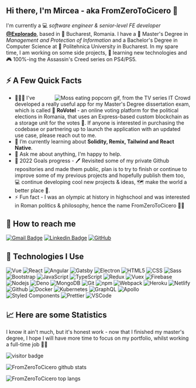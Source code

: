 <h2>Hi there, I'm Mircea - aka FromZeroToCicero 👋</h2>

<p>I'm currently a 💻 <em>software engineer & senior-level FE developer</em> <strong><a href="https://explorado.ro/">@Explorado</a></strong>, based in 🌁 Bucharest, Romania. I have a 📙 Master's Degree in <em>Management and Protection of Information</em> and a Bachelor's Degree in Computer Science at 🏫 Politehnica University in Bucharest. In my spare time, I am working on some side projects, 🚀 learning new technologies and 🎮 100%-ing the Assassin's Creed series on PS4/PS5.</p>

<h2>⚡️ A Few Quick Facts</h2>

<img align="right" alt="Moss eating popcorn gif, from the TV series IT Crowd" src="./facts.gif" />
<ul>
<li>👨🏽‍💻 I've developed a really useful app for my Master's Degree dissertation exam, which is called 🙌 <strong>RoVotel</strong> - an online voting platform for the political elections in Romania, that uses an Express-based custom blockchain as a storage unit for the votes 🤞. If anyone is interested in purchasing the codebase or partnering up to launch the application with an updated use case, please reach out to me.</li>
<li>🧐 I’m currently learning about <strong>Solidity, Remix, Tailwind and React Native</strong>.</li>
<li>💬 Ask me about anything, I'm happy to help.</li>
<li>🥅 2022 Goals progress - 🖊️ Revisited some of my private Github repositories and made them public, plan is to try to finish or continue to improve some of my previous projects and hopefully publish them too, 💻 continue developing cool new projects & ideas, 🗺️ make the world a better place 👏.</li>
<li>⚡ Fun fact - I was an olympic at history in highschool and was interested in Roman politics & philosophy, hence the name FromZeroToCicero 🤷‍♂️</li>
</ul>

<h2>🎥 How to reach me</h2>

[![Gmail Badge](https://img.shields.io/badge/-fromzerotocicerodev@gmail.com-c14438?style=flat-square&logo=Gmail&logoColor=white&link=mailto:fromzerotocicerodev@gmail.com)](mailto:fromzerotocicerodev@gmail.com)
[![Linkedin Badge](https://img.shields.io/badge/-MirceaSima-blue?style=flat-square&logo=Linkedin&logoColor=white&link=https://www.linkedin.com/in/mircea-sima-b9b855101/)](https://www.linkedin.com/in/mircea-sima-b9b855101/)
[![GitHub](https://img.shields.io/badge/-FromZeroToCicero-181717?style=flat-square&logo=github&logoColor=white&link=https://github.com/FromZeroToCicero)](https://github.com/FromZeroToCicero)

<h2>🚀 Technologies I Use</h2>
<p>
<img alt="Vue" src="https://img.shields.io/badge/-Vue-42b982?style=flat-square&logo=vue.js&logoColor=white" />
<img alt="React" src="https://img.shields.io/badge/-React-61dafb?style=flat-square&logo=react&logoColor=white" />
<img alt="Angular" src="https://img.shields.io/badge/-Angular-c3042f?style=flat-square&logo=angular&logoColor=white" />
<img alt="Gatsby" src="https://img.shields.io/badge/-Gatsby-663299?style=flat-square&logo=gatsby&logoColor=white" />
<img alt="Electron" src="https://img.shields.io/badge/-Electron-2b2e3b?style=flat-square&logo=electron&logoColor=white" />
<img alt="HTML5" src="https://img.shields.io/badge/-HTML5-de4b25?style=flat-square&logo=html5&logoColor=white" />
<img alt="CSS" src="https://img.shields.io/badge/-CSS-254bde?style=flat-square&logo=css3&logoColor=white" />
<img alt="Sass" src="https://img.shields.io/badge/-Sass-CC6699?style=flat-square&logo=sass&logoColor=white" />
<img alt="Bootstrap" src="https://img.shields.io/badge/-Bootstrap-723ebd?style=flat-square&logo=bootstrap&logoColor=white" />
<img alt="JavaScript" src="https://img.shields.io/badge/-JavaScript-f0d91c?style=flat-square&logo=javascript&logoColor=white" />
<img alt="TypeScript" src="https://img.shields.io/badge/-TypeScript-007ACC?style=flat-square&logo=typescript&logoColor=white" />
<img alt="Redux" src="https://img.shields.io/badge/-Redux-764ABC?style=flat-square&logo=redux&logoColor=white" />
<img alt="Vuex" src="https://img.shields.io/badge/-Vuex-42b982?style=flat-square&logo=vue.js&logoColor=white" />
<img alt="Firebase" src="https://img.shields.io/badge/-Firebase-ffcb2b?style=flat-square&logo=firebase&logoColor=white" />
<img alt="Nodejs" src="https://img.shields.io/badge/-Nodejs-649b59?style=flat-square&logo=Node.js&logoColor=white" />
<img alt="Deno" src="https://img.shields.io/badge/-Deno-000000?style=flat-square&logo=deno&logoColor=white" />
<img alt="MongoDB" src="https://img.shields.io/badge/-MongoDB-419642?style=flat-square&logo=mongodb&logoColor=white" />
<img alt="Git" src="https://img.shields.io/badge/-Git-F05032?style=flat-square&logo=git&logoColor=white" />
<img alt="npm" src="https://img.shields.io/badge/-NPM-CB3837?style=flat-square&logo=npm&logoColor=white" />
<img alt="Webpack" src="https://img.shields.io/badge/-Webpack-8DD6F9?style=flat-square&logo=webpack&logoColor=white" />
<img alt="Heroku" src="https://img.shields.io/badge/-Heroku-430098?style=flat-square&logo=heroku&logoColor=white" />
<img alt="Netlify" src="https://img.shields.io/badge/-Netlify-3aadbc?style=flat-square&logo=netlify&logoColor=white" />
<img alt="Github" src="https://img.shields.io/badge/-Github-000000?style=flat-square&logo=github&logoColor=white" />
<img alt="Docker" src="https://img.shields.io/badge/-Docker-46a2f1?style=flat-square&logo=docker&logoColor=white" />
<img alt="Kubernetes" src="https://img.shields.io/badge/-Kubernetes-316adf?style=flat-square&logo=kubernetes&logoColor=white" />
<img alt="GraphQL" src="https://img.shields.io/badge/-GraphQL-E10098?style=flat-square&logo=graphql&logoColor=white" />
<img alt="Apollo" src="https://img.shields.io/badge/-Apollo%20GraphQL-311C87?style=flat-square&logo=apollo-graphql&logoColor=white" />
<img alt="Styled Components" src="https://img.shields.io/badge/-Styled_Components-db7092?style=flat-square&logo=styled-components&logoColor=white" />
<img alt="Prettier" src="https://img.shields.io/badge/-Prettier-F7B93E?style=flat-square&logo=prettier&logoColor=white" />
<img alt="VSCode" src="https://img.shields.io/badge/-VSCode-007acc?style=flat-square&logo=visual-studio-code&logoColor=white" />
</p>

<h2>📈 Here are some Statistics</h2>
<p>I know it ain't much, but it's honest work - now that I finished my master's degree, I hope I will have more time to focus on my portfolio, whilst working a full-time job 🤷‍♂️</p>
<p><img src="https://visitor-badge.laobi.icu/badge?page_id=FromZeroToCicero.FromZeroToCicero" alt="visitor badge"/></p>
<p><img src="https://github-readme-stats.vercel.app/api?username=fromzerotocicero&show_icons=true&count_private=true&theme=tokyonight" alt="FromZeroToCicero github stats" /></p>
<p><img src="https://github-readme-stats.vercel.app/api/top-langs/?username=fromzerotocicero&layout=compact&theme=tokyonight" alt="FromZeroToCicero top langs"></p>
